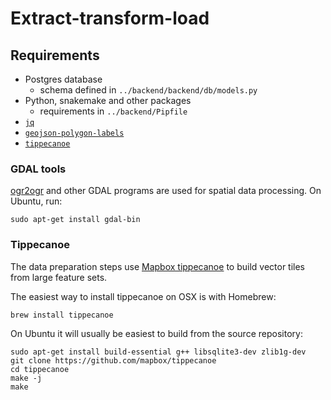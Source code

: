 # Extract-transform-load

## Requirements
- Postgres database
  - schema defined in `../backend/backend/db/models.py`
- Python, snakemake and other packages
  - requirements in `../backend/Pipfile`
- [`jq`](https://stedolan.github.io/jq/)
- [`geojson-polygon-labels`](https://github.com/andrewharvey/geojson-polygon-labels)
- [`tippecanoe`](https://github.com/mapbox/tippecanoe)

### GDAL tools

[ogr2ogr](https://www.gdal.org/ogr2ogr.html) and other GDAL programs are used
for spatial data processing. On Ubuntu, run:

    sudo apt-get install gdal-bin

### Tippecanoe

The data preparation steps use
[Mapbox tippecanoe](https://github.com/mapbox/tippecanoe) to build vector tiles
from large feature sets.

The easiest way to install tippecanoe on OSX is with Homebrew:

    brew install tippecanoe

On Ubuntu it will usually be easiest to build from the source repository:

    sudo apt-get install build-essential g++ libsqlite3-dev zlib1g-dev
    git clone https://github.com/mapbox/tippecanoe
    cd tippecanoe
    make -j
    make
